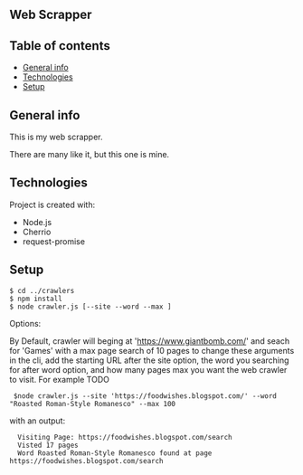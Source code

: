 ## Web Scrapper



## Table of contents
* [General info](#general-info)
* [Technologies](#technologies)
* [Setup](#setup)

## General info
This is my web scrapper.

There are many like it, but this one is mine.
	
## Technologies
Project is created with:
* Node.js
* Cherrio
* request-promise
	
## Setup
```
$ cd ../crawlers
$ npm install
$ node crawler.js [--site --word --max ]
```
Options:

By Default, crawler will beging at 'https://www.giantbomb.com/' and seach for 'Games' with a max page search of 10 pages
to change these arguments in the cli, add the starting URL after the site option, the word you searching for after word option, and how many pages max you want the web crawler to visit.
For example
TODO

``` $node crawler.js --site 'https://foodwishes.blogspot.com/' --word "Roasted Roman-Style Romanesco" --max 100```

with an output:

```
  Visiting Page: https://foodwishes.blogspot.com/search
  Visted 17 pages
  Word Roasted Roman-Style Romanesco found at page https://foodwishes.blogspot.com/search
```
